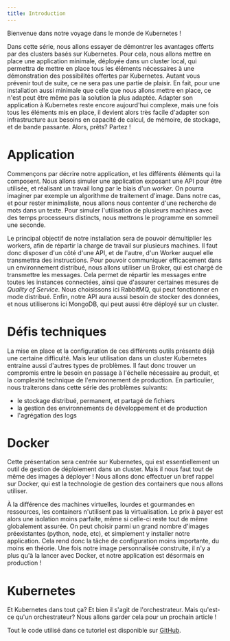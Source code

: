 ```yaml
---
title: Introduction
---
```

Bienvenue dans notre voyage dans le monde de Kubernetes !

Dans cette série, nous allons essayer de démontrer les avantages offerts par des clusters basés sur Kubernetes. Pour cela, nous allons mettre en place une application minimale, déployée dans un cluster local, qui permettra de mettre en place tous les éléments nécessaires à une démonstration des possibilités offertes par Kubernetes. Autant vous prévenir tout de suite, ce ne sera pas une partie de plaisir. En fait, pour une installation aussi minimale que celle que nous allons mettre en place, ce n'est peut être même pas la solution la plus adaptée. Adapter son application à Kubernetes reste encore aujourd'hui complexe, mais une fois tous les éléments mis en place, il devient alors très facile d'adapter son infrastructure aux besoins en capacité de calcul, de mémoire, de stockage, et de bande passante. Alors, prêts? Partez !

# Application

Commençons par décrire notre application, et les différents éléments qui la composent. Nous allons simuler une application exposant une API pour être utilisée, et réalisant un travail long par le biais d'un *worker*. On pourra imaginer par exemple un algorithme de traitement d'image. Dans notre cas, et pour rester minimaliste, nous allons nous contenter d'une recherche de mots dans un texte. Pour simuler l'utilisation de plusieurs machines avec des temps processeurs distincts, nous mettrons le programme en sommeil une seconde.

Le principal objectif de notre installation sera de pouvoir démultiplier les workers, afin de répartir la charge de travail sur plusieurs machines. Il faut donc disposer d'un côté d'une API, et de l'autre, d'un Worker auquel elle transmettra des instructions. Pour pouvoir communiquer efficacement dans un environnement distribué, nous allons utiliser un Broker, qui est chargé de transmettre les messages. Cela permet de répartir les messages entre toutes les instances connectées, ainsi que d'assurer certaines mesures de *Quality of Service*. Nous choisissons ici RabbitMQ, qui peut fonctionner en mode distribué. Enfin, notre API aura aussi besoin de stocker des données, et nous utiliserons ici MongoDB, qui peut aussi être déployé sur un cluster.

# Défis techniques

La mise en place et la configuration de ces différents outils présente déjà une certaine difficulté. Mais leur utilisation dans un cluster Kubernetes entraine aussi d'autres types de problèmes. Il faut donc trouver un compromis entre le besoin en passage à l'échelle nécessaire au produit, et la complexité technique de l'environnement de production. En particulier, nous traiterons dans cette série des problèmes suivants:

* le stockage distribué, permanent, et partagé de fichiers
* la gestion des environnements de développement et de production
* l'agrégation des logs

# Docker

Cette présentation sera centrée sur Kubernetes, qui est essentiellement un outil de gestion de déploiement dans un cluster. Mais il nous faut tout de même des images à déployer ! Nous allons donc effectuer un bref rappel sur Docker, qui est la technologie de gestion des containers que nous allons utiliser. 

À la différence des machines virtuelles, lourdes et gourmandes en ressources, les containers n'utilisent pas la virtualisation. Le prix à payer est alors une isolation moins parfaite, même si celle-ci reste tout de même globalement assurée. On peut choisir parmi un grand nombre d'images préexistantes (python, node, etc), et simplement y installer notre application. Cela rend donc la tâche de configuration moins importante, du moins en théorie. Une fois notre image personnalisée construite, il n'y a plus qu'à la lancer avec Docker, et notre application est désormais en production !

# Kubernetes

Et Kubernetes dans tout ça? Et bien il s'agit de l'orchestrateur. Mais qu'est-ce qu'un orchestrateur? Nous allons garder cela pour un prochain article !

Tout le code utilisé dans ce tutoriel est disponible sur [GitHub](https://github.com/Jerral3/kubernetes-demo).
